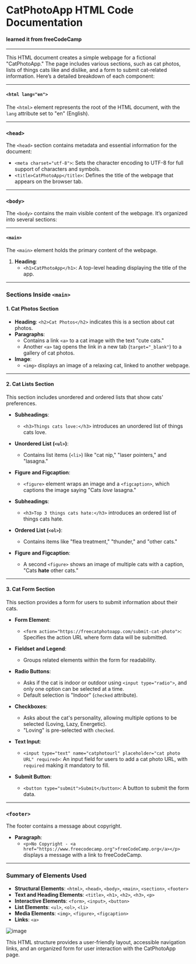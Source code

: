 
# CatPhotoApp HTML Code Documentation
#### learned it from freeCodeCamp
---
This HTML document creates a simple webpage for a fictional "CatPhotoApp." The page includes various sections, such as cat photos, lists of things cats like and dislike, and a form to submit cat-related information. Here’s a detailed breakdown of each component:

---

#### `<html lang="en">`
The `<html>` element represents the root of the HTML document, with the `lang` attribute set to "en" (English).

---

### `<head>`
The `<head>` section contains metadata and essential information for the document:

- `<meta charset="utf-8">`: Sets the character encoding to UTF-8 for full support of characters and symbols.
- `<title>CatPhotoApp</title>`: Defines the title of the webpage that appears on the browser tab.

---

### `<body>`
The `<body>` contains the main visible content of the webpage. It’s organized into several sections:

---

#### `<main>`
The `<main>` element holds the primary content of the webpage.

1. **Heading**:
   - `<h1>CatPhotoApp</h1>`: A top-level heading displaying the title of the app.

---

### Sections Inside `<main>`

#### 1. **Cat Photos Section**

- **Heading**: `<h2>Cat Photos</h2>` indicates this is a section about cat photos.
- **Paragraphs**:
  - Contains a link `<a>` to a cat image with the text "cute cats."
  - Another `<a>` tag opens the link in a new tab (`target="_blank"`) to a gallery of cat photos.
- **Image**:
  - `<img>` displays an image of a relaxing cat, linked to another webpage.

---

#### 2. **Cat Lists Section**

This section includes unordered and ordered lists that show cats' preferences.

- **Subheadings**:
  - `<h3>Things cats love:</h3>` introduces an unordered list of things cats love.
- **Unordered List (`<ul>`)**:
  - Contains list items (`<li>`) like "cat nip," "laser pointers," and "lasagna."
- **Figure and Figcaption**:
  - `<figure>` element wraps an image and a `<figcaption>`, which captions the image saying "Cats *love* lasagna."

- **Subheadings**:
  - `<h3>Top 3 things cats hate:</h3>` introduces an ordered list of things cats hate.
- **Ordered List (`<ol>`)**:
  - Contains items like "flea treatment," "thunder," and "other cats."
- **Figure and Figcaption**:
  - A second `<figure>` shows an image of multiple cats with a caption, "Cats **hate** other cats."

---

#### 3. **Cat Form Section**

This section provides a form for users to submit information about their cats.

- **Form Element**:
  - `<form action="https://freecatphotoapp.com/submit-cat-photo">`: Specifies the action URL where form data will be submitted.

- **Fieldset and Legend**:
  - Groups related elements within the form for readability.
  
- **Radio Buttons**:
  - Asks if the cat is indoor or outdoor using `<input type="radio">`, and only one option can be selected at a time.
  - Default selection is "Indoor" (`checked` attribute).

- **Checkboxes**:
  - Asks about the cat's personality, allowing multiple options to be selected (Loving, Lazy, Energetic).
  - "Loving" is pre-selected with `checked`.

- **Text Input**:
  - `<input type="text" name="catphotourl" placeholder="cat photo URL" required>`: An input field for users to add a cat photo URL, with `required` making it mandatory to fill.

- **Submit Button**:
  - `<button type="submit">Submit</button>`: A button to submit the form data.

---

### `<footer>`
The footer contains a message about copyright.

- **Paragraph**:
  - `<p>No Copyright - <a href="https://www.freecodecamp.org">freeCodeCamp.org</a></p>` displays a message with a link to freeCodeCamp.

---

### Summary of Elements Used

- **Structural Elements**: `<html>`, `<head>`, `<body>`, `<main>`, `<section>`, `<footer>`
- **Text and Heading Elements**: `<title>`, `<h1>`, `<h2>`, `<h3>`, `<p>`
- **Interactive Elements**: `<form>`, `<input>`, `<button>`
- **List Elements**: `<ul>`, `<ol>`, `<li>`
- **Media Elements**: `<img>`, `<figure>`, `<figcaption>`
- **Links**: `<a>`

![image](https://github.com/user-attachments/assets/5e049992-ffcb-42b3-a289-e66f8010e12e)


This HTML structure provides a user-friendly layout, accessible navigation links, and an organized form for user interaction with the CatPhotoApp page.
